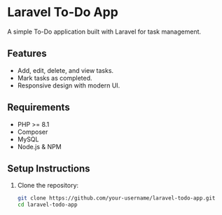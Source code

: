 # Laravel To-Do App

A simple To-Do application built with Laravel for task management.

## Features
- Add, edit, delete, and view tasks.
- Mark tasks as completed.
- Responsive design with modern UI.

## Requirements
- PHP >= 8.1
- Composer
- MySQL
- Node.js & NPM

## Setup Instructions
1. Clone the repository:
   ```bash
   git clone https://github.com/your-username/laravel-todo-app.git
   cd laravel-todo-app

